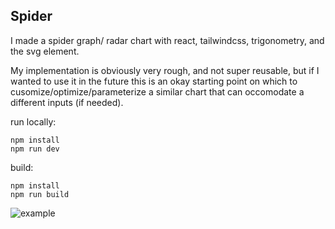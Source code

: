 ## Spider

I made a spider graph/ radar chart with react, tailwindcss, trigonometry, and the svg element.

My implementation is obviously very rough, and not super reusable, but if I wanted to use it in the future this is an okay starting point on which to cusomize/optimize/parameterize a similar chart that can occomodate a different inputs (if needed).

run locally:

```
npm install
npm run dev
```

build:

```
npm install
npm run build
```
![example](https://user-images.githubusercontent.com/9358828/195496535-483d3576-5af5-4400-bd7f-1960c7b04472.png)
